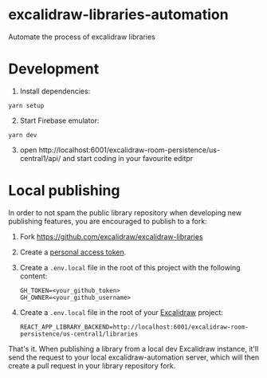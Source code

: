 # excalidraw-libraries-automation

Automate the process of excalidraw libraries

# Development

1. Install dependencies:

  ```
  yarn setup
  ```

2. Start Firebase emulator:

  ```
  yarn dev
  ```
3. open http://localhost:6001/excalidraw-room-persistence/us-central1/api/ and start coding in your favourite editpr

# Local publishing

In order to not spam the public library repository when developing new publishing features, you are encouraged to publish to a fork:

1. Fork https://github.com/excalidraw/excalidraw-libraries

2. Create a [personal access token](https://docs.github.com/en/authentication/keeping-your-account-and-data-secure/creating-a-personal-access-token).

3. Create a `.env.local` file in the root of this project with the following content:

    ```
    GH_TOKEN=<your_github_token>
    GH_OWNER=<your_github_username>
    ```

4. Create a `.env.local` file in the root of your [Excalidraw](https://github.com/excalidraw/excalidraw) project:

    ```
    REACT_APP_LIBRARY_BACKEND=http://localhost:6001/excalidraw-room-persistence/us-central1/libraries
    ```

That's it. When publishing a library from a local dev Excalidraw instance, it'll send the request to your local excalidraw-automation server, which will then create a pull request in your library repository fork.
